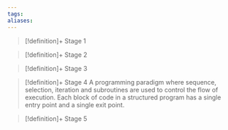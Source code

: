 ```yaml
---
tags:
aliases:
---
```


> [!definition]+ Stage 1
>

> [!definition]+ Stage 2
>

> [!definition]+ Stage 3
>

> [!definition]+ Stage 4
> A programming paradigm where sequence, selection, iteration and subroutines are used to control the flow of execution. Each block of code in a structured program has a single entry point and a single exit point.

> [!definition]+ Stage 5
>



